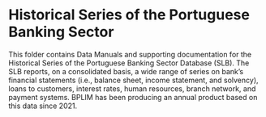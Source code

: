 # Historical Series of the Portuguese Banking Sector


This folder contains Data Manuals and supporting documentation for the Historical Series of the Portuguese Banking Sector Database (SLB). The SLB reports, on a consolidated basis, a wide range of series on bank’s financial statements (i.e., balance sheet, income statement, and solvency), loans to customers, interest rates, human resources, branch network, and payment systems. 
BPLIM has been producing an annual product based on this data since 2021.

